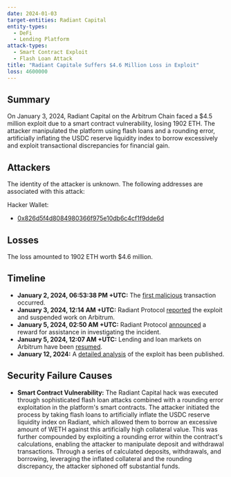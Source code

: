 ```yaml
---
date: 2024-01-03
target-entities: Radiant Capital
entity-types:
  - DeFi
  - Lending Platform
attack-types:
  - Smart Contract Exploit
  - Flash Loan Attack
title: "Radiant Capitale Suffers $4.6 Million Loss in Exploit"
loss: 4600000
---
```


## Summary

On January 3, 2024, Radiant Capital on the Arbitrum Chain faced a $4.5 million exploit due to a smart contract vulnerability, losing 1902 ETH. The attacker manipulated the platform using flash loans and a rounding error, artificially inflating the USDC reserve liquidity index to borrow excessively and exploit transactional discrepancies for financial gain.

## Attackers

The identity of the attacker is unknown. The following addresses are associated with this attack:

Hacker Wallet:
 - [0x826d5f4d8084980366f975e10db6c4cf1f9dde6d](https://arbiscan.io/address/0x826d5f4d8084980366f975e10db6c4cf1f9dde6d)

## Losses

The loss amounted to 1902 ETH worth $4.6 million.

## Timeline

- **January 2, 2024, 06:53:38 PM +UTC:** The [first malicious](https://arbiscan.io/tx/0x1ce7e9a9e3b6dd3293c9067221ac3260858ce119ecb7ca860eac28b2474c7c9b) transaction occurred.
- **January 3, 2024, 12:14 AM +UTC:** Radiant Protocol [reported](https://twitter.com/RDNTCapital/status/1742338729925112272) the exploit and suspended work on Arbitrum.
- **January 5, 2024, 02:50 AM +UTC:** Radiant Protocol [announced](https://twitter.com/RDNTCapital/status/1743102629411184841) a reward for assistance in investigating the incident.
- **January 5, 2024, 12:07 AM +UTC:** Lending and loan markets on Arbitrum have been [resumed](https://twitter.com/RDNTCapital/status/1743061583692181965).
- **January 12, 2024:** A [detailed analysis](https://blog.quillaudits.com/trending/radiant-capital-hack-analysis) of the exploit has been published.

## Security Failure Causes

- **Smart Contract Vulnerability:** The Radiant Capital hack was executed through sophisticated flash loan attacks combined with a rounding error exploitation in the platform's smart contracts. The attacker initiated the process by taking flash loans to artificially inflate the USDC reserve liquidity index on Radiant, which allowed them to borrow an excessive amount of WETH against this artificially high collateral value. This was further compounded by exploiting a rounding error within the contract's calculations, enabling the attacker to manipulate deposit and withdrawal transactions. Through a series of calculated deposits, withdrawals, and borrowing, leveraging the inflated collateral and the rounding discrepancy, the attacker siphoned off substantial funds.
